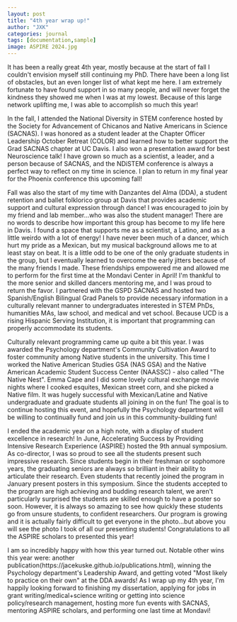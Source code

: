 ```yaml
---
layout: post
title: "4th year wrap up!"
author: "JXK"
categories: journal
tags: [documentation,sample]
image: ASPIRE 2024.jpg
---
```


It has been a really great 4th year, mostly because at the start of fall I couldn't envision myself still continuing my PhD. There have been a long list of obstacles, but an even longer list of what kept me here. I am extremely fortunate to have found support in so many people, and will never forget the kindness they showed me when I was at my lowest. Because of this large network uplifting me, I was able to accomplish so much this year!
<p></p>
<p>
In the fall, I attended the National Diversity in STEM conference hosted by the Society for Advancement of Chicanos and Native Americans in Science (SACNAS). I was honored as a student leader at the Chapter Officer Leadership October Retreat (COLOR) and learned how to better support the Grad SACNAS chapter at UC Davis. I also won a presentation award for best Neuroscience talk! I have grown so much as a scientist, a leader, and a person because of SACNAS, and the NDiSTEM conference is always a perfect way to reflect on my time in science. I plan to return in my final year for the Phoenix conference this upcoming fall!
</p>
<p>
Fall was also the start of my time with Danzantes del Alma (DDA), a student retention and ballet folklorico group at Davis that provides academic support and cultural expression through dance! I was encouraged to join by my friend and lab member...who was also the student manager! There are no words to describe how important this group has become to my life here in Davis. I found a space that supports me as a scientist, a Latino, and as a little weirdo with a lot of energy! I have never been much of a dancer, which hurt my pride as a Mexican, but my musical background allows me to at least stay on beat. It is a little odd to be one of the only graduate students in the group, but I eventually learned to overcome the early jitters because of the many friends I made. These friendships empowered me and allowed me to perform for the first time at the Mondavi Center in April! I'm thankful to the more senior and skilled dancers mentoring me, and I was proud to return the favor. I partnered with the GSPD SACNAS and hosted two Spanish/English Bilingual Grad Panels to provide necessary information in a culturally relevant manner to undergraduates interested in STEM PhDs, humanities MAs, law school, and medical and vet school. Because UCD is a rising Hispanic Serving Institution, it is important that programming can properly accommodate its students.
</p>
<p>
Culturally relevant programming came up quite a bit this year. I was awarded the Psychology department's Community Cultivation Award to foster community among Native students in the university. This time I worked the Native American Studies GSA (NAS GSA) and the Native American Academic Student Success Center (NAASSC) - also called "The Native Nest". Emma Cape and I did some lovely cultural exchange movie nights where I cooked esquites, Mexican street corn, and she picked a Native film. It was hugely successful with Mexican/Latine and Native undergraduate and graduate students all joining in on the fun! The goal is to continue hosting this event, and hopefully the Psychology department will be willing to continually fund and join us in this community-building fun!
</p>
<p>
I ended the academic year on a high note, with a display of student excellence in research! In June, Accelerating Success by Providing Intensive Research Experience (ASPIRE) hosted the 9th annual symposium. As co-director, I was so proud to see all the students present such impressive research. Since students begin in their freshman or sophomore years, the graduating seniors are always so brilliant in their ability to articulate their research. Even students that recently joined the program in January present posters in this symposium. Since the students accepted to the program are high achieving and budding research talent, we aren't particularly surprised the students are skilled enough to have a poster so soon. However, it is always so amazing to see how quickly these students go from unsure students, to confident researchers. Our program is growing and it is actually fairly difficult to get everyone in the photo...but above you will see the photo I took of all our presenting students! Congratulations to all the ASPIRE scholars to presented this year!
</p>
<p>
I am so incredibly happy with how this year turned out. Notable other wins this year were: another publication(https://jacekuske.github.io/publications.html), winning the Psychology department's Leadership Award, and getting voted "Most likely to practice on their own" at the DDA awards! As I wrap up my 4th year, I'm happily looking forward to finishing my dissertation, applying for jobs in grant writing/medical+science writing or getting into science policy/research management, hosting more fun events with SACNAS, mentoring ASPIRE scholars, and performing one last time at Mondavi! 
</p>
